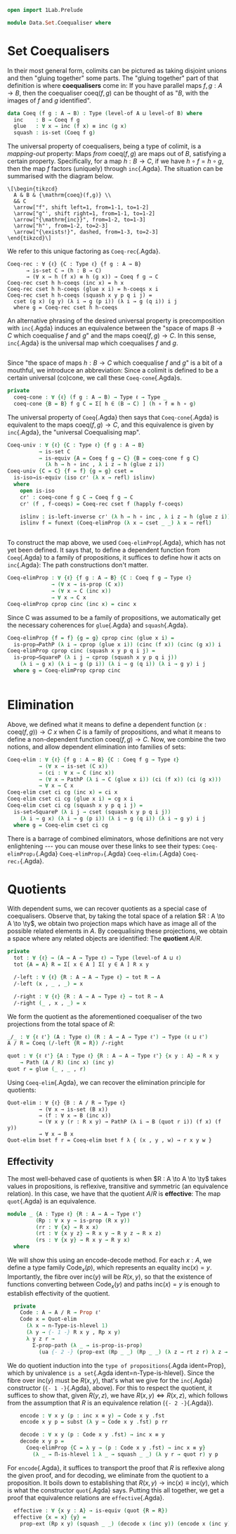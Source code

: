 ```agda
open import 1Lab.Prelude

module Data.Set.Coequaliser where
```

<!--
```agda
private variable
  ℓ ℓ' : Level
  A B A' B' A'' B'' : Type ℓ
```
-->

# Set Coequalisers

In their most general form, colimits can be pictured as taking disjoint
unions and then "gluing together" some parts. The "gluing together" part
of that definition is where **coequalisers** come in: If you have
parallel maps $f, g : A \to B$, then the coequaliser $\mathrm{coeq}(f,g)$
can be thought of as "$B$, with the images of $f$ and $g$ identified".

```agda
data Coeq (f g : A → B) : Type (level-of A ⊔ level-of B) where
  inc    : B → Coeq f g
  glue   : ∀ x → inc (f x) ≡ inc (g x)
  squash : is-set (Coeq f g)
```

The universal property of coequalisers, being a type of colimit, is a
_mapping-out_ property: Maps _from_ $\mathrm{coeq}(f,g)$ are maps out of
$B$, satisfying a certain property. Specifically, for a map $h : B \to
C$, if we have $h \circ f = h \circ g$, then the map $f$ factors
(uniquely) through `inc`{.Agda}. The situation can be summarised with
the diagram below.

~~~{.quiver}
\[\begin{tikzcd}
  A & B & {\mathrm{coeq}(f,g)} \\
  && C
  \arrow["f", shift left=1, from=1-1, to=1-2]
  \arrow["g"', shift right=1, from=1-1, to=1-2]
  \arrow["{\mathrm{inc}}", from=1-2, to=1-3]
  \arrow["h"', from=1-2, to=2-3]
  \arrow["{\exists!}", dashed, from=1-3, to=2-3]
\end{tikzcd}\]
~~~

We refer to this unique factoring as `Coeq-rec`{.Agda}.

```
Coeq-rec : ∀ {ℓ} {C : Type ℓ} {f g : A → B} 
      → is-set C → (h : B → C)
      → (∀ x → h (f x) ≡ h (g x)) → Coeq f g → C
Coeq-rec cset h h-coeqs (inc x) = h x
Coeq-rec cset h h-coeqs (glue x i) = h-coeqs x i
Coeq-rec cset h h-coeqs (squash x y p q i j) = 
  cset (g x) (g y) (λ i → g (p i)) (λ i → g (q i)) i j
  where g = Coeq-rec cset h h-coeqs
```

An alternative phrasing of the desired universal property is
precomposition with `inc`{.Agda} induces an equivalence between the
"space of maps $B \to C$ which coequalise $f$ and $g$" and the maps
$\mathrm{coeq}(f,g) \to C$. In this sense, `inc`{.Agda} is the universal
map which coequalises $f$ and $g$.

<!--
This is hella confusing, because we need coeq-elimProp to define
`Coeq-univ`, but `Coeq-univ` comes first in the "didactic order"!
-->

<div style="display: flex; flex-flow: column-reverse nowrap;">
<div>

To construct the map above, we used `Coeq-elimProp`{.Agda}, which has
not yet been defined. It says that, to define a dependent function from
`Coeq`{.Agda} to a family of propositions, it suffices to define how it
acts on `inc`{.Agda}: The path constructions don't matter.

```agda
Coeq-elimProp : ∀ {ℓ} {f g : A → B} {C : Coeq f g → Type ℓ}
              → (∀ x → is-prop (C x))
              → (∀ x → C (inc x))
              → ∀ x → C x
Coeq-elimProp cprop cinc (inc x) = cinc x
```

Since C was assumed to be a family of propositions, we automatically get
the necessary coherences for `glue`{.Agda} and `squash`{.Agda}.

```agda
Coeq-elimProp {f = f} {g = g} cprop cinc (glue x i) = 
  is-prop→PathP (λ i → cprop (glue x i)) (cinc (f x)) (cinc (g x)) i
Coeq-elimProp cprop cinc (squash x y p q i j) = 
  is-prop→SquareP (λ i j → cprop (squash x y p q i j)) 
    (λ i → g x) (λ i → g (p i)) (λ i → g (q i)) (λ i → g y) i j
  where g = Coeq-elimProp cprop cinc
```

</div>

<div>

Since "the space of maps $h : B \to C$ which coequalise $f$ and $g$" is
a bit of a mouthful, we introduce an abbreviation: Since a colimit is
defined to be a certain universal (co)cone, we call these
`Coeq-cone`{.Agda}s.

```agda
private
  coeq-cone : ∀ {ℓ} (f g : A → B) → Type ℓ → Type _
  coeq-cone {B = B} f g C = Σ[ h ∈ (B → C) ] (h ∘ f ≡ h ∘ g)
```

The universal property of `Coeq`{.Agda} then says that
`Coeq-cone`{.Agda} is equivalent to the maps $\mathrm{coeq}(f,g) \to C$,
and this equivalence is given by `inc`{.Agda}, the "universal
Coequalising map".

```agda
Coeq-univ : ∀ {ℓ} {C : Type ℓ} {f g : A → B}
          → is-set C
          → is-equiv {A = Coeq f g → C} {B = coeq-cone f g C} 
            (λ h → h ∘ inc , λ i z → h (glue z i))
Coeq-univ {C = C} {f = f} {g = g} cset = 
  is-iso→is-equiv (iso cr' (λ x → refl) islinv) 
  where
    open is-iso
    cr' : coeq-cone f g C → Coeq f g → C
    cr' (f , f-coeqs) = Coeq-rec cset f (happly f-coeqs)

    islinv : is-left-inverse cr' (λ h → h ∘ inc , λ i z → h (glue z i))
    islinv f = funext (Coeq-elimProp (λ x → cset _ _) λ x → refl)
```

</div>
</div>

# Elimination

Above, we defined what it means to define a dependent function $(x :
\mathrm{coeq}(f,g)) \to C\ x$ when $C$ is a family of propositions, and
what it means to define a non-dependent function $\mathrm{coeq}(f,g) \to
C$. Now, we combine the two notions, and allow dependent elimination
into families of sets:

```agda
Coeq-elim : ∀ {ℓ} {f g : A → B} {C : Coeq f g → Type ℓ}
          → (∀ x → is-set (C x))
          → (ci : ∀ x → C (inc x))
          → (∀ x → PathP (λ i → C (glue x i)) (ci (f x)) (ci (g x)))
          → ∀ x → C x
Coeq-elim cset ci cg (inc x) = ci x
Coeq-elim cset ci cg (glue x i) = cg x i
Coeq-elim cset ci cg (squash x y p q i j) = 
  is-set→SquareP (λ i j → cset (squash x y p q i j)) 
    (λ i → g x) (λ i → g (p i)) (λ i → g (q i)) (λ i → g y) i j
  where g = Coeq-elim cset ci cg
```

There is a barrage of combined eliminators, whose definitions are not
very enlightening --- you can mouse over these links to see their types:
`Coeq-elimProp₂`{.Agda} `Coeq-elimProp₃`{.Agda} `Coeq-elim₂`{.Agda}
`Coeq-rec₂`{.Agda}.

<!--
```agda
Coeq-elimProp₂ : ∀ {ℓ} {f g : A → B} {f' g' : A' → B'} 
                   {C : Coeq f g → Coeq f' g' → Type ℓ}
               → (∀ x y → is-prop (C x y))
               → (∀ x y → C (inc x) (inc y))
               → ∀ x y → C x y
Coeq-elimProp₂ prop f = 
  Coeq-elimProp (λ x → Π-is-hlevel 1 λ _ → prop _ _) 
    λ x → Coeq-elimProp (prop (inc x)) (f x)

Coeq-elimProp₃ : ∀ {ℓ} {f g : A → B} {f' g' : A' → B'} {f'' g'' : A'' → B''}
                   {C : Coeq f g → Coeq f' g' → Coeq f'' g'' → Type ℓ}
               → (∀ x y z → is-prop (C x y z))
               → (∀ x y z → C (inc x) (inc y) (inc z))
               → ∀ x y z → C x y z
Coeq-elimProp₃ cprop f = 
  Coeq-elimProp₂ (λ x y → Π-is-hlevel 1 λ _ → cprop _ _ _) 
    λ x y → Coeq-elimProp (λ y → cprop _ _ _) (f x y)

Coeq-elim₂ : ∀ {ℓ} {f g : A → B} {f' g' : A' → B'} 
           → {C : Coeq f g → Coeq f' g' → Type ℓ}
           → (∀ x y → is-set (C x y))
           → (ci : ∀ x y → C (inc x) (inc y))
           → (∀ a x → PathP (λ i → C (glue x i) (inc a)) (ci (f x) a) (ci (g x) a))
           → (∀ a x → PathP (λ i → C (inc a) (glue x i)) (ci a (f' x)) (ci a (g' x)))
           → ∀ x y → C x y
Coeq-elim₂ {f = f} {g = g} {C = C} cset ci r-r l-r =
  Coeq-elim (λ x → Π-is-hlevel 2 λ _ → cset _ _) 
    (λ x → Coeq-elim (λ _ → cset _ _) (ci x) (l-r x)) 
    λ x → funext-dep λ {x₀} {x₁} → 
      Coeq-elimProp₂ 
        {C = λ x₀ x₁ → (p : x₀ ≡ x₁) 
           → PathP (λ i → C (glue x i) (p i)) 
                   (Coeq-elim (cset _) _ _ x₀) 
                   (Coeq-elim (cset _) _ _ x₁) } 

        (λ _ _ → Π-is-hlevel 1 λ _ → PathP-is-hlevel' 1 (cset _ _) _ _) 

        (λ x₀ _ p → 
          J (λ y p → PathP (λ i → C (glue x i) (p i)) 
                      (Coeq-elim (cset _) (ci (f x)) (l-r (f x)) (inc x₀)) 
                      (Coeq-elim (cset _) (ci (g x)) (l-r (g x)) y)) 
            (r-r x₀ x) p) 
        x₀ x₁

Coeq-rec₂ : ∀ {ℓ} {f g : A → B} {f' g' : A' → B'} {C : Type ℓ}
          → is-set C
          → (ci : B → B' → C)
          → (∀ a x → ci (f x) a ≡ ci (g x) a)
          → (∀ a x → ci a (f' x) ≡ ci a (g' x))
          → Coeq f g → Coeq f' g' → C
Coeq-rec₂ cset ci r1 r2 (inc x) (inc y) = ci x y
Coeq-rec₂ cset ci r1 r2 (inc x) (glue y i) = r2 x y i
Coeq-rec₂ cset ci r1 r2 (inc x) (squash y z p q i j) = cset 
  (Coeq-rec₂ cset ci r1 r2 (inc x) y) 
  (Coeq-rec₂ cset ci r1 r2 (inc x) z) 
  (λ j → Coeq-rec₂ cset ci r1 r2 (inc x) (p j)) 
  (λ j → Coeq-rec₂ cset ci r1 r2 (inc x) (q j)) 
  i j

Coeq-rec₂ cset ci r1 r2 (glue x i) (inc x₁) = r1 x₁ x i
Coeq-rec₂ {f = f} {g} {f'} {g'} cset ci r1 r2 (glue x i) (glue y j) = 
  is-set→SquareP (λ i j → cset)
    (λ j → r1 (f' y) x j) 
    (λ j → r2 (f x) y j) 
    (λ j → r2 (g x) y j) 
    (λ j → r1 (g' y) x j) 
    i j

Coeq-rec₂ {f = f} {g} {f'} {g'} cset ci r1 r2 (glue x i) (squash y z p q j k) = 
  is-hlevel-suc 2 cset 
    (map (glue x i) y) (map (glue x i) z) 
    (λ j → map (glue x i) (p j)) 
    (λ j → map (glue x i) (q j)) 
    (λ i j → exp i j) (λ i j → exp i j)
    i j k 
  where
    map = Coeq-rec₂ cset ci r1 r2
    exp : I → I → _
    exp l m = cset 
      (map (glue x i) y) (map (glue x i) z) 
      (λ j → map (glue x i) (p j)) 
      (λ j → map (glue x i) (q j)) 
      l m

Coeq-rec₂ cset ci r1 r2 (squash x y p q i j) z =
  cset (map x z) (map y z) (λ j → map (p j) z) (λ j → map (q j) z) i j
  where
    map = Coeq-rec₂ cset ci r1 r2
```
-->

# Quotients

With dependent sums, we can recover quotients as a special case of
coequalisers. Observe that, by taking the total space of a relation $R :
A \to A \to \ty$, we obtain two projection maps which have as image all
of the possible related elements in $A$. By coequalising these
projections, we obtain a space where any related objects are identified:
The **quotient** $A/R$.

```agda
private
  tot : ∀ {ℓ} → (A → A → Type ℓ) → Type (level-of A ⊔ ℓ)
  tot {A = A} R = Σ[ x ∈ A ] Σ[ y ∈ A ] R x y 

  /-left : ∀ {ℓ} {R : A → A → Type ℓ} → tot R → A
  /-left (x , _ , _) = x

  /-right : ∀ {ℓ} {R : A → A → Type ℓ} → tot R → A
  /-right (_ , x , _) = x
```
<!--
```agda
private variable 
  R S T : A → A → Type ℓ
```
-->

We form the quotient as the aforementioned coequaliser of the two
projections from the total space of $R$:

```agda
_/_ : ∀ {ℓ ℓ'} (A : Type ℓ) (R : A → A → Type ℓ') → Type (ℓ ⊔ ℓ')
A / R = Coeq (/-left {R = R}) /-right

quot : ∀ {ℓ ℓ'} {A : Type ℓ} {R : A → A → Type ℓ'} {x y : A} → R x y 
    → Path (A / R) (inc x) (inc y)
quot r = glue (_ , _ , r)
```

Using `Coeq-elim`{.Agda}, we can recover the elimination principle for
quotients:

```
Quot-elim : ∀ {ℓ} {B : A / R → Type ℓ}
          → (∀ x → is-set (B x))
          → (f : ∀ x → B (inc x))
          → (∀ x y (r : R x y) → PathP (λ i → B (quot r i)) (f x) (f y))
          → ∀ x → B x
Quot-elim bset f r = Coeq-elim bset f λ { (x , y , w) → r x y w }
```

## Effectivity

The most well-behaved case of quotients is when $R : A \to A \to \ty$
takes values in propositions, is reflexive, transitive and symmetric (an
equivalence relation). In this case, we have that the quotient $A / R$
is **effective**: The map `quot`{.Agda} is an equivalence.

```agda
module _ {A : Type ℓ} {R : A → A → Type ℓ'}
         (Rp : ∀ x y → is-prop (R x y))
         (rr : ∀ {x} → R x x)
         (rt : ∀ {x y z} → R x y → R y z → R x z)
         (rs : ∀ {x y} → R x y → R y x)
  where
```

We will show this using an encode-decode method. For each $x : A$, we
define a type family $\mathrm{Code}_x(p)$, which represents an equality
$\mathrm{inc}(x) = y$. Importantly, the fibre over $\mathrm{inc}(y)$
will be $R(x, y)$, so that the existence of functions converting between
$\mathrm{Code}_x(y)$ and paths $\mathrm{inc}(x) = y$ is enough to
establish effectivity of the quotient.

```agda
  private
    Code : A → A / R → Prop ℓ'
    Code x = Quot-elim 
      (λ x → n-Type-is-hlevel 1) 
      (λ y → {- 1 -} R x y , Rp x y)
      λ y z r → 
        Σ-prop-path (λ _ → is-prop-is-prop) 
          (ua {- 2 -} (prop-ext (Rp _ _) (Rp _ _) (λ z → rt z r) λ z → rt z (rs r)))
```

We do quotient induction into the `type of propositions`{.Agda
ident=Prop}, which by univalence `is a set`{.Agda ident=n-Type-is-hlevel}.
Since the fibre over $\mathrm{inc}(y)$ must be $R(x, y)$, that's what we
give for the `inc`{.Agda} constructor (`{- 1 -}`{.Agda}, above). For
this to respect the quotient, it suffices to show that, given $R(y,z)$,
we have $R(x,y) \Leftrightarrow R(x,z)$, which follows from the
assumption that $R$ is an equivalence relation (`{- 2 -}`{.Agda}).

```agda
    encode : ∀ x y (p : inc x ≡ y) → Code x y .fst
    encode x y p = subst (λ y → Code x y .fst) p rr

    decode : ∀ x y (p : Code x y .fst) → inc x ≡ y
    decode x y p = 
      Coeq-elimProp {C = λ y → (p : Code x y .fst) → inc x ≡ y} 
        (λ _ → Π-is-hlevel 1 λ _ → squash _ _) (λ y r → quot r) y p
```

For `encode`{.Agda}, it suffices to transport the proof that $R$ is
reflexive along the given proof, and for decoding, we eliminate from the
quotient to a proposition. It boils down to establishing that $R(x,y)
\to \mathrm{inc}(x) \equiv \mathrm{inc}(y)$, which is what the
constructor `quot`{.Agda} says. Putting this all together, we get a
proof that equivalence relations are `effective`{.Agda}.

```agda
  effective : ∀ {x y : A} → is-equiv (quot {R = R})
  effective {x = x} {y} = 
    prop-ext (Rp x y) (squash _ _) (decode x (inc y)) (encode x (inc y)) .snd 
```

<!--
```agda
Quot-op₂ : ∀ {C : Type ℓ} {T : C → C → Type ℓ'} 
         → (∀ x → R x x) → (∀ y → S y y)
         → (_⋆_ : A → B → C)
         → ((a b : A) (x y : B) → R a b → S x y → T (a ⋆ x) (b ⋆ y))
         → A / R → B / S → C / T
Quot-op₂ Rr Sr op resp = 
  Coeq-rec₂ squash (λ x y → inc (op x y)) 
    (λ { z (x , y , r) → quot (resp x y z z r (Sr z)) }) 
    λ { z (x , y , r) → quot (resp z z x y (Rr z) r) }
```
-->

